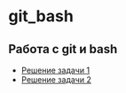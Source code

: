 # git_bash
## Работа с git и bash
- [Решение задачи 1](https://github.com/KSait0/git_bash/blob/main/bash1.txt)
- [Решение задачи 2](https://github.com/KSait0/git_bash/blob/main/bash2.txt)
